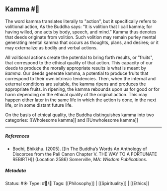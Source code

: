 
## Kamma  #🧠

The word kamma translates literally to "action", but it specifically refers to volitional action, As the Buddha says: “It is volition that I call kamma; for having willed, one acts by body, speech, and mind.” Kamma thus denotes that deeds originate from volition. Such volition may remain purley mental generating mental kamma that occurs as thoughts, plans, and desires; or it may externalize as bodily and verbal actions.

All volitional actions create the potential to bring forth results, or "fruits", that correspond to the ethical quality of that action. This capacity of our deeds to produce the morally appropriate results is what is meant by _kamma_. Our deeds generate kamma, a potential to produce fruits that correspond to their own intrinsic tendencies. Then, when the internal and external conditions are suitable, the kamma ripens and produces the appropriate fruits. in ripening, the kamma rebounds upon us for good or for harm depending on the ethical quality of the original action. This may happen either later in the same life in which the action is done, in the next life, or in some distant future life. 

On the basis of ethical quality, the Buddha distinguishes kamma into two categories: [[Wholesome kamma]] and [[Unwholesome kamma]]

___

##### References
 
 - Bodhi, Bhikkhu. (2005). [[In The Buddha’s Words An Anthology of Discorces from the Pali Canon Chapter V. THE WAY TO A FORTUNATE REBIRTH]] (Location 2586) Somerville, MA: _Wisdom Publications_.

##### Metadata
Status: #☀️ 
Type: #🔵/🔵 
Tags: [[Philosophy]] | [[Spirituality]] | [[Ethics]] 